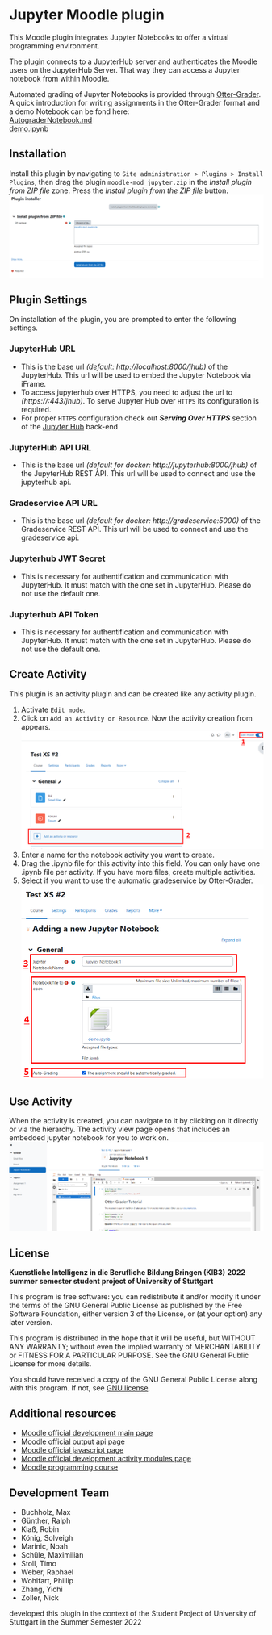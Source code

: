 # Jupyter Moodle plugin

This Moodle plugin integrates Jupyter Notebooks to offer a virtual programming environment.

The plugin connects to a JupyterHub server and authenticates the Moodle users on the JupyterHub Server. That way they
can access a Jupyter notebook from within Moodle.

Automated grading of Jupyter Notebooks is provided through [Otter-Grader](https://otter-grader.readthedocs.io/en/latest/).  
A quick introduction for writing assignments in the Otter-Grader format and a demo Notebook can be fond here:  
[AutograderNotebook.md](documentation/AutograderNotebook.md)  
[demo.ipynb](documentation/demo.ipynb)

## Installation

Install this plugin by navigating to `Site administration > Plugins > Install Plugins`, then drag the plugin `moodle-mod_jupyter.zip` in the *Install plugin from ZIP file* zone. Press the *Install plugin from the ZIP file* button.
![Screenshot showing how to install the plugin. Drag the .zip of the plugin in the install plugin zone in the admin settings under install plugin.](https://raw.githubusercontent.com/SE-Stuttgart/moodle-mod_jupyter/main/documentation/how_to_install.png)

## Plugin Settings

On installation of the plugin, you are prompted to enter the following settings.

### JupyterHub URL
- This is the base url *(default: http://localhost:8000/jhub)* of the JupyterHub. This url will be used to embed the Jupyter Notebook via iFrame.
- To access jupyterhub over HTTPS, you need to adjust the url to *(https://<IPv4 address or its DNS>:443/jhub)*. To serve Jupyter Hub over ```HTTPS``` its configuration is required. 
- For proper ```HTTPS``` configuration check out ***Serving Over HTTPS*** section of the [Jupyter Hub](https://github.com/SE-Stuttgart/jupyterhub-gradeservice/blob/main/README.md) back-end
### JupyterHub API URL
- This is the base url *(default for docker: http://jupyterhub:8000/jhub)* of the JupyterHub REST API. This url will be used to connect and use the jupyterhub api.
### Gradeservice API URL
- This is the base url *(default for docker: http://gradeservice:5000)* of the Gradeservice REST API. This url will be used to connect and use the gradeservice api.
### Jupyterhub JWT Secret
- This is necessary for authentification and communication with JupyterHub. It must match with the one set in JupyterHub. Please do not use the default one.
### Jupyterhub API Token
- This is necessary for authentification and communication with JupyterHub. It must match with the one set in JupyterHub. Please do not use the default one.

## Create Activity

This plugin is an activity plugin and can be created like any activity plugin.

1. Activate `Edit mode`.
2. Click on `Add an Activity or Resource`. Now the activity creation from appears.
![Screenshot showing the "edit mode" toggle on the top right and the "add an activity or resource" in the center.](https://raw.githubusercontent.com/SE-Stuttgart/moodle-mod_jupyter/main/documentation/how_to_create_activity_1.png)
3. Enter a name for the notebook activity you want to create.
4. Drag the .ipynb file for this activity into this field. You can only have one .ipynb file per activity. If you have more files, create multiple activities.
5. Select if you want to use the automatic gradeservice by Otter-Grader.
![Screenshot showing the activity creation form. The three described options are displayed.](https://raw.githubusercontent.com/SE-Stuttgart/moodle-mod_jupyter/main/documentation/how_to_create_activity_2.png)

## Use Activity

When the activity is created, you can navigate to it by clicking on it directly or via the hierarchy. The activity view page opens that includes an embedded jupyter notebook for you to work on.
![Screenshot showing the embedded Notebook.](https://raw.githubusercontent.com/SE-Stuttgart/moodle-mod_jupyter/main/documentation/how_to_result.png)

## License

**Kuenstliche Intelligenz in die Berufliche Bildung Bringen (KIB3)**
**2022 summer semester student project of University of Stuttgart**

This program is free software: you can redistribute it and/or modify it under
the terms of the GNU General Public License as published by the Free Software
Foundation, either version 3 of the License, or (at your option) any later
version.

This program is distributed in the hope that it will be useful, but WITHOUT ANY
WARRANTY; without even the implied warranty of MERCHANTABILITY or FITNESS FOR A
PARTICULAR PURPOSE. See the GNU General Public License for more details.

You should have received a copy of the GNU General Public License along with
this program. If not, see [GNU license](https://www.gnu.org/licenses).

## Additional resources

- [Moodle official development main page](https://docs.moodle.org/dev/Main_Page)
- [Moodle official output api page](https://docs.moodle.org/dev/Output_API)
- [Moodle official javascript page](https://docs.moodle.org/dev/Javascript_Modules)
- [Moodle official development activity modules page](https://docs.moodle.org/dev/Activity_modules)
- [Moodle programming course](https://www.youtube.com/playlist?list=PLgfLVzXXIo5q10qVXDVyD-JZVyZL9pCq0)

## Development Team

- Buchholz, Max
- Günther, Ralph
- Klaß, Robin
- König, Solveigh
- Marinic, Noah
- Schüle, Maximilian
- Stoll, Timo
- Weber, Raphael
- Wohlfart, Phillip
- Zhang, Yichi
- Zoller, Nick

developed this plugin in the context of the Student Project of University of Stuttgart in the Summer Semester 2022
